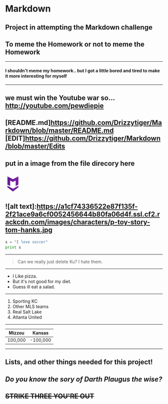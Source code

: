 # Markdown
Project in attempting the Markdown challenge
---
## To meme the Homework or not to meme the Homework
---
#### I shouldn't meme my homework.. but I got a little bored and tired to make it more interesting for myself
---
we must win the Youtube war so...
 <http://youtube.com/pewdiepie>
---
[README.md]<https://github.com/Drizzytiger/Markdown/blob/master/README.md>
[EDIT]<https://github.com/Drizzytiger/Markdown/blob/master/Edits>
---
put in a image from the file direcory here
---
![alt text](https://github.com/adam-p/markdown-here/raw/master/src/common/images/icon48.png "Logo Title Text 1")
---
![alt text]:https://a1cf74336522e87f135f-2f21ace9a6cf0052456644b80fa06d4f.ssl.cf2.rackcdn.com/images/characters/p-toy-story-tom-hanks.jpg
---
```python
s = "I love soccer"
print s
```
---
> Can we really just delete Ku? 
> I hate them.
---
* I Like pizza.
* But it's not good for my diet.
* Guess ill eat a salad.
---
1. Sporting KC
2. Other MLS teams
3. Real Salt Lake
4. Atlanta United
---
| Mizzou | Kansas |
|--------|--------|
|100,000 |-100,000|
---
**Lists, and other things needed for this project!**
---
*Do you know the sory of Darth Plaugus the wise?*
---
~~STRIKE THREE YOU'RE OUT~~
---
